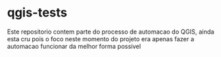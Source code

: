 # qgis-tests
Este repositorio contem parte do processo de automacao do QGIS, ainda esta cru pois o foco neste momento do projeto era apenas fazer a automacao funcionar da melhor forma possivel
